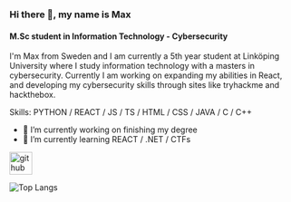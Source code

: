 ### Hi there 👋, my name is Max
#### M.Sc student in Information Technology - Cybersecurity
I'm Max from Sweden and I am currently a 5th year student at Linköping University where I study information technology with a masters in cybersecurity. Currently I am working on expanding my abilities in React, and developing my cybersecurity skills through sites like tryhackme and hackthebox.

Skills: PYTHON / REACT / JS / TS / HTML / CSS / JAVA / C / C++ 

- 🔭 I’m currently working on finishing my degree 
- 🌱 I’m currently learning REACT / .NET / CTFs

[<img src='https://cdn.jsdelivr.net/npm/simple-icons@3.0.1/icons/github.svg' alt='github' height='40'>](https://github.com/maxen11)  

![Top Langs](https://github-readme-stats.vercel.app/api/top-langs/?username=maxen11&hide_progress=true&hide=html,css)

<!--
**maxen11/maxen11** is a ✨ _special_ ✨ repository because its `README.md` (this file) appears on your GitHub profile.

Here are some ideas to get you started:

- 🔭 I’m currently working on ...
- 🌱 I’m currently learning ...
- 👯 I’m looking to collaborate on ...
- 🤔 I’m looking for help with ...
- 💬 Ask me about ...
- 📫 How to reach me: ...
- 😄 Pronouns: ...
- ⚡ Fun fact: ...
-->
